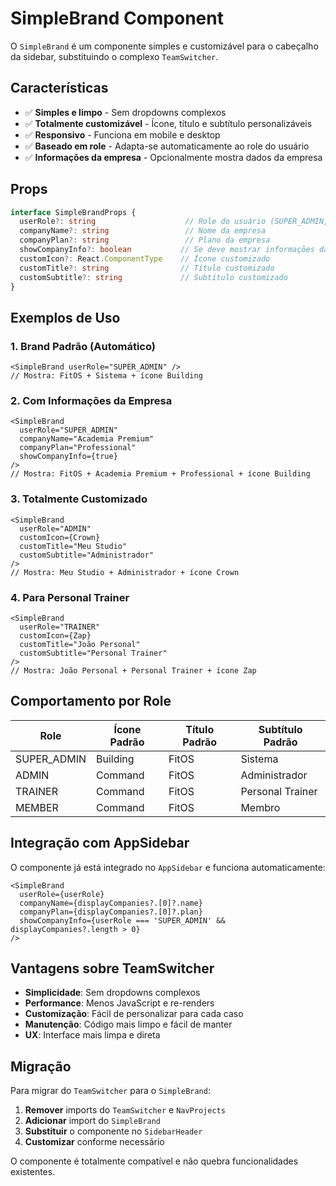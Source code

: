 # SimpleBrand Component

O `SimpleBrand` é um componente simples e customizável para o cabeçalho da sidebar, substituindo o complexo `TeamSwitcher`.

## Características

- ✅ **Simples e limpo** - Sem dropdowns complexos
- ✅ **Totalmente customizável** - Ícone, título e subtítulo personalizáveis
- ✅ **Responsivo** - Funciona em mobile e desktop
- ✅ **Baseado em role** - Adapta-se automaticamente ao role do usuário
- ✅ **Informações da empresa** - Opcionalmente mostra dados da empresa

## Props

```typescript
interface SimpleBrandProps {
  userRole?: string                    // Role do usuário (SUPER_ADMIN, ADMIN, etc.)
  companyName?: string                 // Nome da empresa
  companyPlan?: string                 // Plano da empresa
  showCompanyInfo?: boolean           // Se deve mostrar informações da empresa
  customIcon?: React.ComponentType    // Ícone customizado
  customTitle?: string                // Título customizado
  customSubtitle?: string             // Subtítulo customizado
}
```

## Exemplos de Uso

### 1. Brand Padrão (Automático)
```tsx
<SimpleBrand userRole="SUPER_ADMIN" />
// Mostra: FitOS + Sistema + ícone Building
```

### 2. Com Informações da Empresa
```tsx
<SimpleBrand 
  userRole="SUPER_ADMIN"
  companyName="Academia Premium"
  companyPlan="Professional"
  showCompanyInfo={true}
/>
// Mostra: FitOS + Academia Premium + Professional + ícone Building
```

### 3. Totalmente Customizado
```tsx
<SimpleBrand 
  userRole="ADMIN"
  customIcon={Crown}
  customTitle="Meu Studio"
  customSubtitle="Administrador"
/>
// Mostra: Meu Studio + Administrador + ícone Crown
```

### 4. Para Personal Trainer
```tsx
<SimpleBrand 
  userRole="TRAINER"
  customIcon={Zap}
  customTitle="João Personal"
  customSubtitle="Personal Trainer"
/>
// Mostra: João Personal + Personal Trainer + ícone Zap
```

## Comportamento por Role

| Role | Ícone Padrão | Título Padrão | Subtítulo Padrão |
|------|--------------|---------------|------------------|
| SUPER_ADMIN | Building | FitOS | Sistema |
| ADMIN | Command | FitOS | Administrador |
| TRAINER | Command | FitOS | Personal Trainer |
| MEMBER | Command | FitOS | Membro |

## Integração com AppSidebar

O componente já está integrado no `AppSidebar` e funciona automaticamente:

```tsx
<SimpleBrand 
  userRole={userRole}
  companyName={displayCompanies?.[0]?.name}
  companyPlan={displayCompanies?.[0]?.plan}
  showCompanyInfo={userRole === 'SUPER_ADMIN' && displayCompanies?.length > 0}
/>
```

## Vantagens sobre TeamSwitcher

- **Simplicidade**: Sem dropdowns complexos
- **Performance**: Menos JavaScript e re-renders
- **Customização**: Fácil de personalizar para cada caso
- **Manutenção**: Código mais limpo e fácil de manter
- **UX**: Interface mais limpa e direta

## Migração

Para migrar do `TeamSwitcher` para o `SimpleBrand`:

1. **Remover** imports do `TeamSwitcher` e `NavProjects`
2. **Adicionar** import do `SimpleBrand`
3. **Substituir** o componente no `SidebarHeader`
4. **Customizar** conforme necessário

O componente é totalmente compatível e não quebra funcionalidades existentes.













